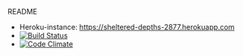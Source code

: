 README

* Heroku-instance: https://sheltered-depths-2877.herokuapp.com
* [![Build Status](https://travis-ci.org/vatsia/wadror.png)](https://travis-ci.org/vatsia/wadror)
* [![Code Climate](https://codeclimate.com/github/vatsia/wadror/badges/gpa.svg)](https://codeclimate.com/github/vatsia/wadror)